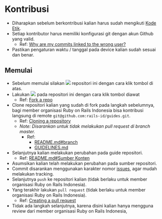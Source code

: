# Kontribusi

- Diharapkan sebelum berkontribusi kalian harus sudah mengikuti [Kode Etik](CODE_OF_CONDUCT.md).
- Setiap kontributor harus memiliki konfigurasi git dengan akun Github yang valid.
  - Ref: [Why are my commits linked to the wrong user?](https://help.github.com/articles/why-are-my-commits-linked-to-the-wrong-user/)
- Pastikan pengaturan waktu / tanggal pada device kalian sudah sesuai dan benar.

## Memulai

- Sebelum memulai silakan ![](https://img.shields.io/github/stars/rails-id/guides.svg?label=Stars&style=social) repositori ini dengan cara klik tombol di atas.
- Lakukan ![](https://img.shields.io/github/forks/rails-id/guides.svg?label=Fork&style=social) pada repositori ini dengan cara klik tombol diawat
  - Ref: [Fork a repo](https://help.github.com/articles/fork-a-repo/)
- Clone repositori kalian yang sudah di fork pada langkah sebelumnya, bagi member organisasi Ruby on Rails Indonesia bisa kontribusi langsung di remote `git@github.com:rails-id/guides.git`.
  - Ref: [Cloning a repository](https://help.github.com/articles/cloning-a-repository/)
  - _Note: Disarankan untuk tidak melakukan pull request di branch master._
    - Ref:
      - [README.md#branch](https://github.com/rails-id/guides#branch)
      - [GUIDELINES.md](https://github.com/rails-id/guides/blob/master/GUIDELINES.md)
- Selanjutnya kalian melakukan perubahan pada guide repositori.
  - Ref: [README.md#Sumber Konten](https://github.com/rails-id/guides#sumber-konten)
- Asumsikan kalian telah melakukan perubahan pada sumber repositori.
- Commit disarankan menggunakan karakter nomor [issues](https://github.com/rails-id/guides/issues), agar mudah melakukan tracking.
- Selanjutnya `push` ke repositori kalian (tidak berlaku untuk member organisasi Ruby on Rails Indonesia).
- Yang terakhir lakukan `pull request` (tidak berlaku untuk member organisasi Ruby on Rails Indonesia).
  - Ref: [Creating a pull request](https://help.github.com/articles/creating-a-pull-request/)
- Tidak ada langkah selanjutnya, karena disini kalian hanya mengguna review dari member organisasi Ruby on Rails Indonesia,
